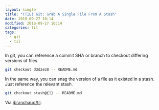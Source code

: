 ```yaml
---
layout: single
title: "(TIL) Git: Grab A Single File From A Stash"
date: 2018-09-27 10:14
modified: 2018-09-27 10:14
categories: til
tags:
  - git
  - til
---
```


In git, you can reference a commit SHA or branch to checkout differing
versions of files.

```bash
git checkout d3d2e38 -- README.md
```

In the same way, you can snag the version of a file as it existed in a
stash. Just reference the relevant stash.

```bash
git checkout stash@{1} -- README.md
```

Via [jbranchaud/til](https://github.com/jbranchaud/til).
